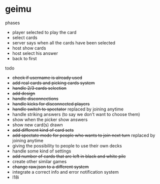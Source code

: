# geimu

phases

- player selected to play the card
- select cards
- server says when all the cards have been selected
- host show cards
- host select his answer
- back to first

todo
- ~~check if username is already used~~
- ~~add real cards and picking cards system~~
- ~~handle 2/3 cards selection~~
- ~~add design~~
- ~~handle disconnections~~
- ~~handle kicks for disconnected players~~
- ~~handle switch to spectator~~ replaced by joining anytime
- handle striking answers (to say we don't want to choose them)
- show when the picker show answers
- show new card(s) drawn
- ~~add different kind of card sets~~
- ~~add spectate mode for people who wants to join next turn~~ replaced by joining anytime
- giving the possibility to people to use their own decks
- handle some kind of settings
- ~~add number of cards that are left in black and white pile~~
- create other similar games
- ~~change raw.json to a different system~~
- integrate a correct info and error notification system
- l18i
